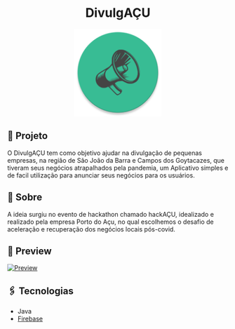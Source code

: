 <div align="center">
  <h1>DivulgAÇU</h1>
  <img width="200px" src="./app/src/main/res/mipmap-xxxhdpi/ic_launcher_round.png"/>
</div>

## 🚀 Projeto

O DivulgAÇU tem como objetivo ajudar na divulgação de pequenas empresas, na região de São João da Barra e Campos dos Goytacazes, que tiveram seus negócios atrapalhados pela pandemia, um Aplicativo simples e de facil utilização para anunciar seus negócios para os usuários.

## 📖 Sobre

A ideia surgiu no evento de hackathon chamado hackAÇU, idealizado e realizado pela empresa Porto do Açu, no qual escolhemos o desafio de aceleração e recuperação dos negócios locais pós-covid.

## 📱 Preview

[![Preview](https://img.youtube.com/vi/J2rJ9WFGrys/0.jpg)](https://youtu.be/J2rJ9WFGrys)

## 🖇️ Tecnologias

- Java
- [Firebase](https://firebase.google.com/?authuser=0)

